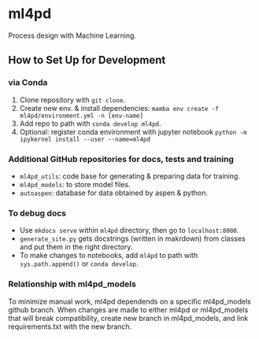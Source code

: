 # ml4pd

Process design with Machine Learning.

## How to Set Up for Development

### via Conda
1. Clone repository with `git clone`.
2. Create new env. & install dependencies: `mamba env create -f ml4pd/environment.yml -n [env-name]`
3. Add repo to path with `conda develop ml4pd`.
4. Optional: register conda environment with jupyter notebook `python -m ipykernel install --user --name=ml4pd`

### Additional GitHub repositories for docs, tests and training
- `ml4pd_utils`: code base for generating & preparing data for training.
- `ml4pd_models`: to store model files.
- `autoaspen`: database for data obtained by aspen & python.

### To debug docs
- Use `mkdocs serve` within `ml4pd` directory, then go to `localhost:8000`.
- `generate_site.py` gets docstrings (written in makrdown) from classes and put them in the right directory.
- To make changes to notebooks, add `ml4pd` to path with `sys.path.append()` or `conda develop`.

### Relationship with ml4pd_models
To minimize manual work, ml4pd dependends on a specific ml4pd_models github branch. When changes are made to
either ml4pd or ml4pd_models that will break compatibility, create new branch in ml4pd_models, and link 
requirements.txt with the new branch.